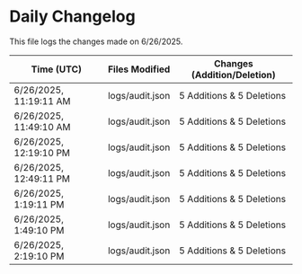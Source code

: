 # Daily Changelog

This file logs the changes made on 6/26/2025.

| Time (UTC)             | Files Modified                    | Changes (Addition/Deletion) |
|------------------------|-----------------------------------|-----------------------------|
| 6/26/2025, 11:19:11 AM | logs/audit.json | 5 Additions & 5 Deletions |
| 6/26/2025, 11:49:10 AM | logs/audit.json | 5 Additions & 5 Deletions|
| 6/26/2025, 12:19:10 PM | logs/audit.json | 5 Additions & 5 Deletions|
| 6/26/2025, 12:49:11 PM | logs/audit.json | 5 Additions & 5 Deletions|
| 6/26/2025, 1:19:11 PM | logs/audit.json | 5 Additions & 5 Deletions|
| 6/26/2025, 1:49:10 PM | logs/audit.json | 5 Additions & 5 Deletions|
| 6/26/2025, 2:19:10 PM | logs/audit.json | 5 Additions & 5 Deletions|
